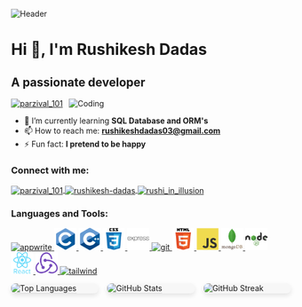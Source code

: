 ![Header](https://pbs.twimg.com/profile_banners/1581583630907736064/1696799078/1500x500)

# Hi 👋, I'm Rushikesh Dadas
## A passionate developer

<img align="right" alt="Coding" width="400" src="https://camo.githubusercontent.com/320167af893f1926ad7503d9441c123ddb1df83200f4a26f4b0e419e34359e2e/68747470733a2f2f6d65646961332e67697068792e636f6d2f6d656469612f76312e59326c6b505463354d4749334e6a45786133466c6144673462324d3264475a6f646e527062586c7a613349354d474e6e656d4d7863574e325a336c76647a56764e474e6c62795a6c634431324d563970626e526c636d35686246396e61575a66596e6c666157516d5933513963772f4c6c32324f684d4c416c56446238555157652f67697068792e676966" />

<p align="left"> 
  <a href="https://twitter.com/parzival_101" target="blank">
    <img src="https://img.shields.io/twitter/follow/parzival_101?logo=twitter&style=for-the-badge" alt="parzival_101" />
  </a>
</p>

- 🌱 I’m currently learning **SQL Database and ORM's**
- 📫 How to reach me: **rushikeshdadas03@gmail.com**
- ⚡ Fun fact: **I pretend to be happy**

### Connect with me:
<p align="left">
  <a href="https://twitter.com/parzival_101" target="blank">
    <img align="center" src="https://raw.githubusercontent.com/rahuldkjain/github-profile-readme-generator/master/src/images/icons/Social/twitter.svg" alt="parzival_101" height="30" width="40" />
  </a>
  <a href="https://linkedin.com/in/rushikesh-dadas" target="blank">
    <img align="center" src="https://raw.githubusercontent.com/rahuldkjain/github-profile-readme-generator/master/src/images/icons/Social/linked-in-alt.svg" alt="rushikesh-dadas" height="30" width="40" />
  </a>
  <a href="https://instagram.com/rushikesh1___" target="blank">
    <img align="center" src="https://raw.githubusercontent.com/rahuldkjain/github-profile-readme-generator/master/src/images/icons/Social/instagram.svg" alt="rushi_in_illusion" height="30" width="40" />
  </a>
</p>

<h3 align="left">Languages and Tools:</h3>
<p align="left"> <a href="https://appwrite.io" target="_blank" rel="noreferrer"> <img src="https://www.vectorlogo.zone/logos/appwriteio/appwriteio-icon.svg" alt="appwrite" width="40" height="40"/> </a> <a href="https://www.cprogramming.com/" target="_blank" rel="noreferrer"> <img src="https://raw.githubusercontent.com/devicons/devicon/master/icons/c/c-original.svg" alt="c" width="40" height="40"/> </a> <a href="https://www.w3schools.com/cpp/" target="_blank" rel="noreferrer"> <img src="https://raw.githubusercontent.com/devicons/devicon/master/icons/cplusplus/cplusplus-original.svg" alt="cplusplus" width="40" height="40"/> </a> <a href="https://www.w3schools.com/css/" target="_blank" rel="noreferrer"> <img src="https://raw.githubusercontent.com/devicons/devicon/master/icons/css3/css3-original-wordmark.svg" alt="css3" width="40" height="40"/> </a> <a href="https://expressjs.com" target="_blank" rel="noreferrer"> <img src="https://raw.githubusercontent.com/devicons/devicon/master/icons/express/express-original-wordmark.svg" alt="express" width="40" height="40"/> </a> <a href="https://git-scm.com/" target="_blank" rel="noreferrer"> <img src="https://www.vectorlogo.zone/logos/git-scm/git-scm-icon.svg" alt="git" width="40" height="40"/> </a> <a href="https://www.w3.org/html/" target="_blank" rel="noreferrer"> <img src="https://raw.githubusercontent.com/devicons/devicon/master/icons/html5/html5-original-wordmark.svg" alt="html5" width="40" height="40"/> </a> <a href="https://developer.mozilla.org/en-US/docs/Web/JavaScript" target="_blank" rel="noreferrer"> <img src="https://raw.githubusercontent.com/devicons/devicon/master/icons/javascript/javascript-original.svg" alt="javascript" width="40" height="40"/> </a> <a href="https://www.mongodb.com/" target="_blank" rel="noreferrer"> <img src="https://raw.githubusercontent.com/devicons/devicon/master/icons/mongodb/mongodb-original-wordmark.svg" alt="mongodb" width="40" height="40"/> </a> <a href="https://nodejs.org" target="_blank" rel="noreferrer"> <img src="https://raw.githubusercontent.com/devicons/devicon/master/icons/nodejs/nodejs-original-wordmark.svg" alt="nodejs" width="40" height="40"/> </a> <a href="https://reactjs.org/" target="_blank" rel="noreferrer"> <img src="https://raw.githubusercontent.com/devicons/devicon/master/icons/react/react-original-wordmark.svg" alt="react" width="40" height="40"/> </a> <a href="https://redux.js.org" target="_blank" rel="noreferrer"> <img src="https://raw.githubusercontent.com/devicons/devicon/master/icons/redux/redux-original.svg" alt="redux" width="40" height="40"/> </a> <a href="https://tailwindcss.com/" target="_blank" rel="noreferrer"> <img src="https://www.vectorlogo.zone/logos/tailwindcss/tailwindcss-icon.svg" alt="tailwind" width="40" height="40"/> </a> </p>

<div style="display: flex; width: 100%; gap: 16px;">

  <div style="flex: 1; background-color: #f7f7f7; border-radius: 8px; overflow: hidden; box-shadow: 0 4px 8px rgba(0, 0, 0, 0.1);">
    <img style="width: 40%; border-bottom: 1px solid #ddd;" src="https://github-readme-stats.vercel.app/api/top-langs?username=rushikesh0107&show_icons=true&locale=en&layout=compact" alt="Top Languages" />
  </div>

  <div style="flex: 1; background-color: #f7f7f7; border-radius: 8px; overflow: hidden; box-shadow: 0 4px 8px rgba(0, 0, 0, 0.1);">
    <img style="width: 40%; border-bottom: 1px solid #ddd;" src="https://github-readme-stats.vercel.app/api?username=rushikesh0107&show_icons=true&locale=en" alt="GitHub Stats" />
  </div>

  <div style="flex: 1; background-color: #f7f7f7; border-radius: 8px; overflow: hidden; box-shadow: 0 4px 8px rgba(0, 0, 0, 0.1);">
    <img style="width: 40%;" src="https://github-readme-streak-stats.herokuapp.com/?user=rushikesh0107&" alt="GitHub Streak" />
  </div>

</div>


